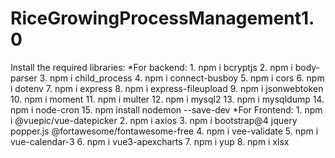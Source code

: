# RiceGrowingProcessManagement1.0

Install the required libraries:
         *For backend:
            1. npm i bcryptjs
            2. npm i body-parser
            3. npm i child_process
            4. npm i connect-busboy
            5. npm i cors
            6. npm i dotenv
            7. npm i express
            8. npm i express-fileupload
            9. npm i jsonwebtoken
            10. npm i moment
            11. npm i multer
            12. npm i mysql2
            13. npm i mysqldump
            14. npm i node-cron
            15. npm install nodemon --save-dev
        *For Frontend:
            1. npm i @vuepic/vue-datepicker
            2. npm i axios
            3. npm i bootstrap@4 jquery popper.js @fortawesome/fontawesome-free
            4. npm i vee-validate
            5. npm i vue-calendar-3
            6. npm i vue3-apexcharts
            7. npm i yup
            8. npm i xlsx
            
          
        
            

